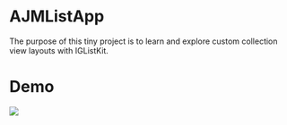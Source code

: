 # AJMListApp

The purpose of this tiny project is to learn and explore custom collection view layouts with IGListKit. 

# Demo
![](https://media.giphy.com/media/55Y4xnSIbZHt6/giphy.gif)
